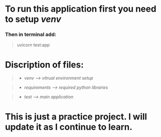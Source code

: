 # To run this application first you need to setup *venv*
### Then in terminal add:
> uvicorn test:app

# Discription of files:
>- *venv --> vitrual environment setup*

>- *requirements --> required python libraries*

>- *test --> main application*

# This is just a practice project. I will update it as I continue to learn.